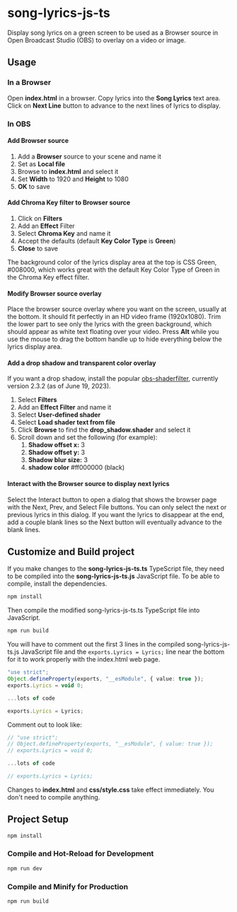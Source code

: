 # song-lyrics-js-ts

Display song lyrics on a green screen to be used as a Browser source in Open 
Broadcast Studio (OBS) to overlay on a video or image.

## Usage

### In a Browser
Open **index.html** in a browser. Copy lyrics into the **Song Lyrics** text area. 
Click on **Next Line** button to advance to the next lines of lyrics to display.

### In OBS
#### Add Browser source
1. Add a **Browser** source to your scene and name it
2. Set as **Local file**
3. Browse to **index.html** and select it
4. Set **Width** to 1920 and **Height** to 1080
5. **OK** to save

#### Add Chroma Key filter to Browser source
1. Click on **Filters**
2. Add an **Effect** Filter
3. Select **Chroma Key** and name it
4. Accept the defaults (default **Key Color Type** is **Green**)
5. **Close** to save

The background color of the lyrics display area at the top is CSS Green, 
#008000, which works great with the default Key Color Type of Green in the 
Chroma Key effect filter.

#### Modify Browser source overlay
Place the browser source overlay where you want on the screen, usually at the 
bottom. It should fit perfectly in an HD video frame (1920x1080). Trim the 
lower part to see only the lyrics with the green background, which should 
appear as white text floating over your video. Press **Alt** while you use the 
mouse to drag the bottom handle up to hide everything below the lyrics 
display area.

#### Add a drop shadow and transparent color overlay
If you want a drop shadow, install the popular 
[obs-shaderfilter](https://obsproject.com/forum/resources/obs-shaderfilter.1736/), 
currently version 2.3.2 (as of June 19, 2023).

1. Select **Filters**
2. Add an **Effect Filter** and name it
3. Select **User-defined shader**
4. Select **Load shader text from file**
5. Click **Browse** to find the **drop_shadow.shader** and select it
6. Scroll down and set the following (for example):
   1. **Shadow offset x:** 3
   2. **Shadow offset y:** 3
   3. **Shadow blur size:** 3
   4. **shadow color** #ff000000 (black)



#### Interact with the Browser source to display next lyrics
Select the Interact button to open a dialog that shows the browser page with 
the Next, Prev, and Select File buttons. You can only select the next or 
previous lyrics in this dialog. If you want the lyrics to disappear at the 
end, add a couple blank lines so the Next button will eventually advance to 
the blank lines.

## Customize and Build project

If you make changes to the **song-lyrics-js-ts.ts** TypeScript file, they need 
to be compiled into the **song-lyrics-js-ts.js** JavaScript file. To be able 
to compile, install the dependencies. 

```sh
npm install
```

Then compile the modified song-lyrics-js-ts.ts TypeScript file into JavaScript.

```sh
npm run build
```

You will have to comment out the first 3 lines in the compiled 
song-lyrics-js-ts.js JavaScript file and the `exports.Lyrics = Lyrics;` line 
near the bottom for it to work properly with the index.html web page.

```typescript
"use strict";
Object.defineProperty(exports, "__esModule", { value: true });
exports.Lyrics = void 0;

...lots of code

exports.Lyrics = Lyrics;
```

Comment out to look like:

```typescript
// "use strict";
// Object.defineProperty(exports, "__esModule", { value: true });
// exports.Lyrics = void 0;

...lots of code

// exports.Lyrics = Lyrics;
```

Changes to **index.html** and **css/style.css** take effect immediately. You don't 
need to compile anything.

## Project Setup

```sh
npm install
```

### Compile and Hot-Reload for Development

```sh
npm run dev
```

### Compile and Minify for Production

```sh
npm run build
```
